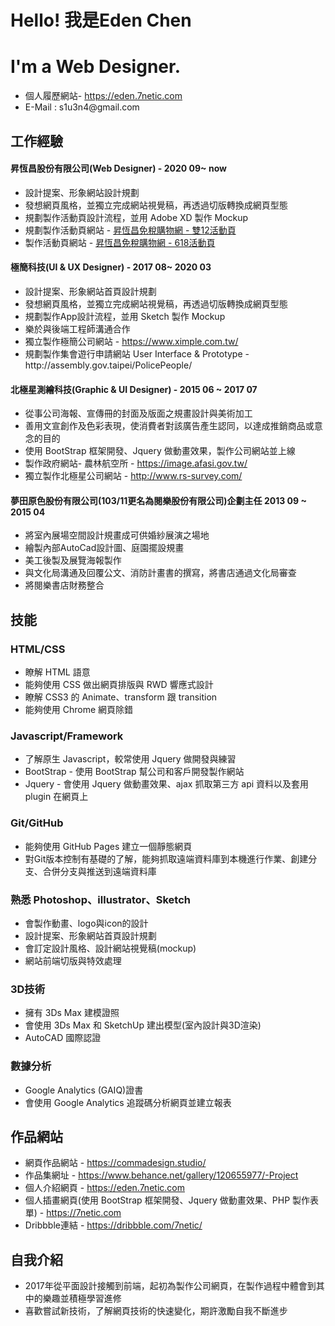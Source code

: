 <h1>Hello! 我是Eden Chen</h1>
<h1>I'm a Web Designer.</h1>
  <ul>
    <li>個人履歷網站- <a href="https://eden.7netic.com" target="_blank">https://eden.7netic.com</a></li>
    <li>E-Mail : s1u3n4@gmail.com</li>
   </ul>
<h2>工作經驗</h2>
<h4>昇恆昌股份有限公司(Web Designer) - 2020 09~ now </h4>
   <ul>
    <li>設計提案、形象網站設計規劃</li>
    <li>發想網頁風格，並獨立完成網站視覺稿，再透過切版轉換成網頁型態</li>
    <li>規劃製作活動頁設計流程，並用 Adobe XD 製作 Mockup</li>
    <li>規劃製作活動頁網站 - <a href="https://www.everrichtohome.com/event/2020-Double-12-Promotion" target=" blank">昇恆昌免稅購物網 - 雙12活動頁</a></li>
    <li>製作活動頁網站 - <a href="https://www.everrichtohome.com/event/2021-618-promotion" target=" blank">昇恆昌免稅購物網 - 618活動頁</a></li>
   </ul>
<h4>極簡科技(UI & UX Designer) - 2017 08~ 2020 03 </h4>
   <ul>
    <li>設計提案、形象網站首頁設計規劃</li>
    <li>發想網頁風格，並獨立完成網站視覺稿，再透過切版轉換成網頁型態</li>
    <li>規劃製作App設計流程，並用 Sketch 製作 Mockup</li>
    <li>樂於與後端工程師溝通合作</li>
    <li>獨立製作極簡公司網站 - <a href="https://www.ximple.com.tw/" target=" blank">https://www.ximple.com.tw/</a></li>
    <li>規劃製作集會遊行申請網站 User Interface & Prototype - http://assembly.gov.taipei/PolicePeople/</li>
   </ul>
<h4>北極星測繪科技(Graphic & UI Designer) - 2015 06 ~ 2017 07</h4>
   <ul>
    <li>從事公司海報、宣傳冊的封面及版面之規畫設計與美術加工</li>
    <li>善用文宣創作及色彩表現，使消費者對該廣告產生認同，以達成推銷商品或意念的目的</li>
    <li>使用 BootStrap 框架開發、Jquery 做動畫效果，製作公司網站並上線</li>
    <li>製作政府網站- 農林航空所 - <a href="https://image.afasi.gov.tw/" target=" blank">https://image.afasi.gov.tw/</a></li>
    <li>獨立製作北極星公司網站 - <a href="http://www.rs-survey.com/" target=" blank">http://www.rs-survey.com/</a></li>
   </ul>
<h4>夢田原色股份有限公司(103/11更名為閱樂股份有限公司)企劃主任 2013 09 ~ 2015 04</h4>
   <ul>
    <li>將室內展場空間設計規畫成可供婚紗展演之場地</li>
    <li>繪製內部AutoCad設計圖、庭園擺設規畫</li>
    <li>美工後製及展覽海報製作</li>
    <li>與文化局溝通及回覆公文、消防計畫書的撰寫，將書店通過文化局審查</li>
    <li>將閱樂書店財務整合</li>
   </ul>
<h2>技能</h2>
<h3>HTML/CSS</h3>
 <ul>
    <li>瞭解 HTML 語意</li>
    <li>能夠使用 CSS 做出網頁排版與 RWD 響應式設計</li>
    <li>瞭解 CSS3 的 Animate、transform 跟 transition</li>
    <li>能夠使用 Chrome 網頁除錯</li>
  </ul>
<h3>Javascript/Framework</h3>
  <ul>
    <li>了解原生 Javascript，較常使用 Jquery 做開發與練習</li>
    <li>BootStrap - 使用 BootStrap 幫公司和客戶開發製作網站</li>
    <li>Jquery - 會使用 Jquery 做動畫效果、ajax 抓取第三方 api 資料以及套用 plugin 在網頁上</li>
  </ul>
<h3>Git/GitHub</h3>
  <ul>
    <li>能夠使用 GitHub Pages 建立一個靜態網頁</li>
    <li>對Git版本控制有基礎的了解，能夠抓取遠端資料庫到本機進行作業、創建分支、合併分支與推送到遠端資料庫</li>
  </ul>
<h3>熟悉 Photoshop、illustrator、Sketch</h3>
  <ul>
      <li>會製作動畫、logo與icon的設計</li>
      <li>設計提案、形象網站首頁設計規劃</li>
      <li>會訂定設計風格、設計網站視覺稿(mockup) </li>
      <li>網站前端切版與特效處理</li>
  </ul>
<h3>3D技術</h3>
  <ul>
      <li>擁有 3Ds Max 建模證照</li>
      <li>會使用 3Ds Max 和 SketchUp 建出模型(室內設計與3D渲染)</li>
      <li>AutoCAD 國際認證</li>
  </ul>
<h3>數據分析</h3>
  <ul>
      <li> Google Analytics (GAIQ)證書</li>
      <li>會使用 Google Analytics 追蹤碼分析網頁並建立報表</li>
  </ul>
<h2>作品網站</h2>
  <ul>
    <li>網頁作品網站 - <a href="https://commadesign.studio/" target=" blank">https://commadesign.studio/</a></li>
    <li>作品集網址 - <a href="https://www.behance.net/gallery/120655977/-Project" target=" blank">https://www.behance.net/gallery/120655977/-Project</a></li>
    <li>個人介紹網頁 - <a href="https://eden.7netic.com" target=" blank">https://eden.7netic.com</a></li>
    <li>個人插畫網頁(使用 BootStrap 框架開發、Jquery 做動畫效果、PHP 製作表單) - <a href="https://7netic.com"  target=" blank">https://7netic.com</a></li>
  <li>Dribbble連結 - <a href="https://dribbble.com/7netic" target=" blank">https://dribbble.com/7netic/</a></li>
  </ul>
<h2>自我介紹</h2>
  <ul>
    <li>2017年從平面設計接觸到前端，起初為製作公司網頁，在製作過程中體會到其中的樂趣並積極學習進修</li>
    <li>喜歡嘗試新技術，了解網頁技術的快速變化，期許激勵自我不斷進步</li>
  </ul>
